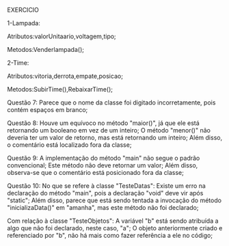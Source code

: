 EXERCICIO

1-Lampada:


Atributos:valorUnitaario,voltagem,tipo;


Metodos:Venderlampada();

2-Time:


Atributos:vitoria,derrota,empate,posicao;


Metodos:SubirTime(),RebaixarTime();



Questão 7:
Parece que o nome da classe foi digitado incorretamente, pois contém espaços em branco;

Questão 8:
Houve um equívoco no método "maior()", já que ele está retornando um booleano em vez de um inteiro;
O método "menor()" não deveria ter um valor de retorno, mas está retornando um inteiro;
Além disso, o comentário está localizado fora da classe;

Questão 9:
A implementação do método "main" não segue o padrão convencional;
Este método não deve retornar um valor;
Além disso, observa-se que o comentário está posicionado fora da classe;

Questão 10:
No que se refere à classe "TesteDatas":
Existe um erro na declaração do método "main", pois a declaração "void" deve vir após "static";
Além disso, parece que está sendo tentada a invocação do método "inicializaData()" em "amanha", mas este método não foi declarado;

Com relação à classe "TesteObjetos":
A variável "b" está sendo atribuída a algo que não foi declarado, neste caso, "a";
O objeto anteriormente criado e referenciado por "b", não há mais como fazer referência a ele no código;
